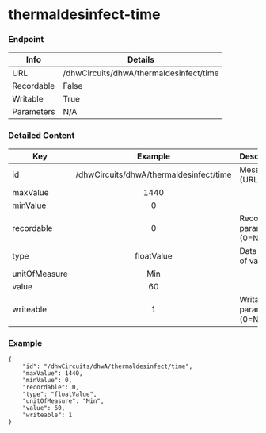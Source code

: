 # thermaldesinfect-time



### Endpoint

| Info  | Details |
| ------------- | ------------- |
| URL   | /dhwCircuits/dhwA/thermaldesinfect/time   |
| Recordable   | False   |
| Writable   | True   |
| Parameters  | N/A |

### Detailed Content

|  Key  | Example | Description |
| ------------- | :------: | ------------------------------ |
|  id | /dhwCircuits/dhwA/thermaldesinfect/time | Message ID (URL) |
|  maxValue | 1440 |  |
|  minValue | 0 |  |
|  recordable | 0 | Recordable parameter (0=No) |
|  type | floatValue | Data type of value |
|  unitOfMeasure | Min |  |
|  value | 60 |  |
|  writeable | 1 | Writable parameter (0=No) |



### Example
```
{
    "id": "/dhwCircuits/dhwA/thermaldesinfect/time",
    "maxValue": 1440,
    "minValue": 0,
    "recordable": 0,
    "type": "floatValue",
    "unitOfMeasure": "Min",
    "value": 60,
    "writeable": 1
}
```
